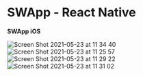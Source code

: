 # SWApp - React Native

<b>SWApp iOS</b>

![Screen Shot 2021-05-23 at 11 34 40](https://user-images.githubusercontent.com/22478257/119248369-e67a0680-bbba-11eb-8c5d-c50b4ab3cdc4.png)
![Screen Shot 2021-05-23 at 11 25 57](https://user-images.githubusercontent.com/22478257/119248193-bbdb7e00-bbb9-11eb-9360-e56fbf661f6c.png)
![Screen Shot 2021-05-23 at 11 29 22](https://user-images.githubusercontent.com/22478257/119248268-36a49900-bbba-11eb-891a-16843fbc3a1d.png)
![Screen Shot 2021-05-23 at 11 31 02](https://user-images.githubusercontent.com/22478257/119248293-6653a100-bbba-11eb-891e-5f5c2a3f7b0e.png)

